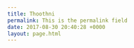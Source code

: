```yaml
---
title: Thoothni
permalink: This is the permalink field
date: 2017-08-30 20:40:28 +0000
layout: page.html
---
```

